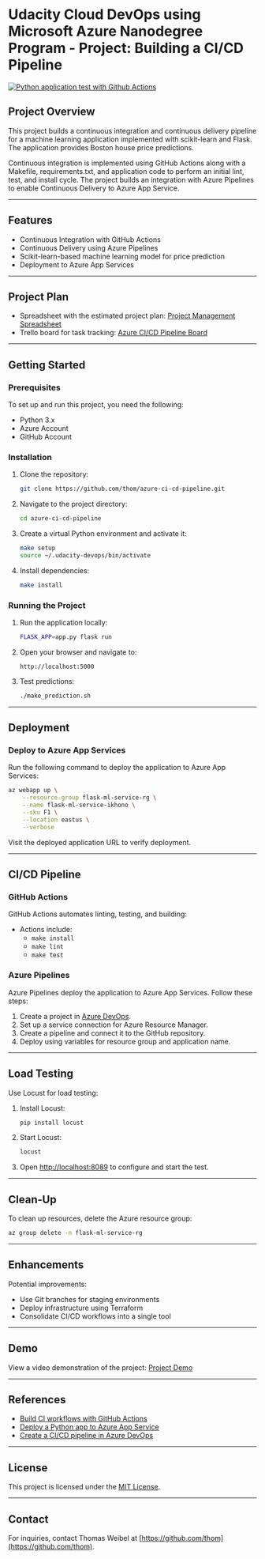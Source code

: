 # Udacity Cloud DevOps using Microsoft Azure Nanodegree Program - Project: Building a CI/CD Pipeline

[![Python application test with Github Actions](https://github.com/thom/azure-ci-cd-pipeline/actions/workflows/pythonapp.yml/badge.svg)](https://github.com/thom/azure-ci-cd-pipeline/actions/workflows/pythonapp.yml)

## Project Overview
This project builds a continuous integration and continuous delivery pipeline for a machine learning application implemented with scikit-learn and Flask. The application provides Boston house price predictions.

Continuous integration is implemented using GitHub Actions along with a Makefile, requirements.txt, and application code to perform an initial lint, test, and install cycle. The project builds an integration with Azure Pipelines to enable Continuous Delivery to Azure App Service.

---

## Features
- Continuous Integration with GitHub Actions
- Continuous Delivery using Azure Pipelines
- Scikit-learn-based machine learning model for price prediction
- Deployment to Azure App Services

---

## Project Plan
- Spreadsheet with the estimated project plan: [Project Management Spreadsheet](https://github.com/thom/azure-ci-cd-pipeline/blob/main/project-management.xlsx)
- Trello board for task tracking: [Azure CI/CD Pipeline Board](https://trello.com/b/cvzyhixM/azure-ci-cd-pipeline)

---

## Getting Started

### Prerequisites
To set up and run this project, you need the following:
- Python 3.x
- Azure Account
- GitHub Account

### Installation
1. Clone the repository:
   ```bash
   git clone https://github.com/thom/azure-ci-cd-pipeline.git
   ```
2. Navigate to the project directory:
   ```bash
   cd azure-ci-cd-pipeline
   ```
3. Create a virtual Python environment and activate it:
   ```bash
   make setup
   source ~/.udacity-devops/bin/activate
   ```
4. Install dependencies:
   ```bash
   make install
   ```

### Running the Project
1. Run the application locally:
   ```bash
   FLASK_APP=app.py flask run
   ```
2. Open your browser and navigate to:
   ```
   http://localhost:5000
   ```
3. Test predictions:
   ```bash
   ./make_prediction.sh
   ```

---

## Deployment

### Deploy to Azure App Services
Run the following command to deploy the application to Azure App Services:
```bash
az webapp up \
    --resource-group flask-ml-service-rg \
    --name flask-ml-service-ikhono \
    --sku F1 \
    --location eastus \
    --verbose
```
Visit the deployed application URL to verify deployment.

---

## CI/CD Pipeline

### GitHub Actions
GitHub Actions automates linting, testing, and building:
- Actions include:
  - `make install`
  - `make lint`
  - `make test`

### Azure Pipelines
Azure Pipelines deploy the application to Azure App Services. Follow these steps:
1. Create a project in [Azure DevOps](https://dev.azure.com/).
2. Set up a service connection for Azure Resource Manager.
3. Create a pipeline and connect it to the GitHub repository.
4. Deploy using variables for resource group and application name.

---

## Load Testing
Use Locust for load testing:
1. Install Locust:
   ```bash
   pip install locust
   ```
2. Start Locust:
   ```bash
   locust
   ```
3. Open [http://localhost:8089](http://localhost:8089) to configure and start the test.

---

## Clean-Up
To clean up resources, delete the Azure resource group:
```bash
az group delete -n flask-ml-service-rg
```

---

## Enhancements
Potential improvements:
- Use Git branches for staging environments
- Deploy infrastructure using Terraform
- Consolidate CI/CD workflows into a single tool

---

## Demo
View a video demonstration of the project: [Project Demo](https://www.youtube.com/watch?v=V91qf4VZ9vk)

---

## References
- [Build CI workflows with GitHub Actions](https://docs.microsoft.com/en-us/learn/modules/github-actions-ci)
- [Deploy a Python app to Azure App Service](https://docs.microsoft.com/en-us/azure/app-service/quickstart-python)
- [Create a CI/CD pipeline in Azure DevOps](https://docs.microsoft.com/en-us/azure/devops-pipelines/ecosystems/python-webapp)

---

## License
This project is licensed under the [MIT License](http://opensource.org/licenses/mit-license.php).

---

## Contact
For inquiries, contact Thomas Weibel at [https://github.com/thom](https://github.com/thom).
